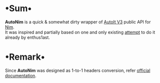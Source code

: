 # •Sum•
**AutoNim** is a quick & somewhat dirty wrapper of [AutoIt V3](https://www.autoitscript.com/site/) public API for [Nim](http://nim-lang.org).  
It was inspired and partially based on one and only existing [attempt](https://github.com/enthus1ast/nimau3) to do it already by enthus1ast.

# •Remark•
Since **AutoNim** was designed as 1-to-1 headers conversion, refer [official documentation](https://www.autoitscript.com/autoit3/docs/functions.htm).
